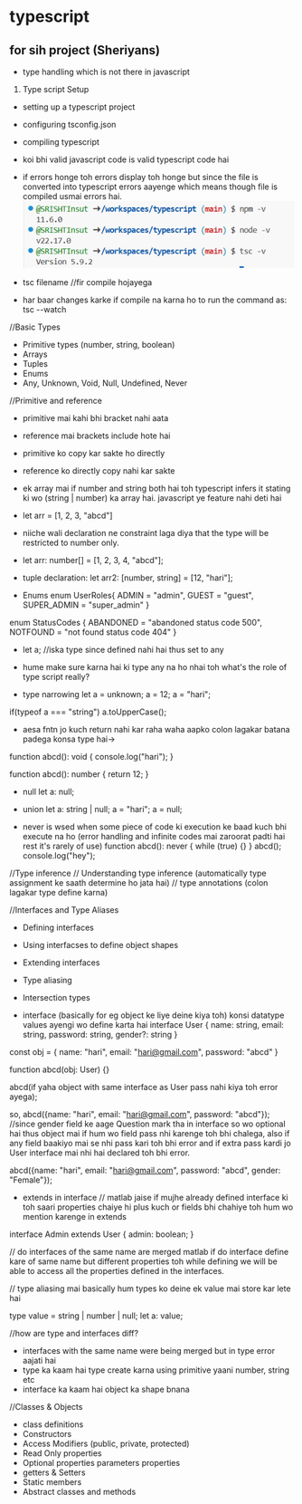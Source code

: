 # typescript
for sih project (Sheriyans)
---
- type handling which is not there in javascript
1. Type script Setup
- setting up a typescript project
- configuring tsconfig.json
- compiling typescript

- koi bhi valid javascript code is valid typescript code hai
- if errors honge toh errors display toh honge but since the file is converted into typescript errors aayenge which means though file is compiled usmai errors hai.
![alt text](image.png)
- tsc filename //fir compile hojayega
- har baar changes karke if compile na karna ho to run the command as:
tsc --watch

//Basic Types
- Primitive types (number, string, boolean)
- Arrays
- Tuples
- Enums
- Any, Unknown, Void, Null, Undefined, Never

//Primitive and reference
- primitive mai kahi bhi bracket nahi aata
- reference mai brackets include hote hai

- primitive ko copy kar sakte ho directly
- reference ko directly copy nahi kar sakte 
- ek array mai if number and string both hai toh typescript infers it stating ki wo (string | number) ka array hai. javascript ye feature nahi deti hai
- let arr = [1, 2, 3, "abcd"]
- niiche wali declaration ne constraint laga diya that the type will be restricted to number only.
- let arr: number[] = [1, 2, 3, 4, "abcd"];
- tuple declaration:
let arr2: [number, string] = [12, "hari"];

- Enums
enum UserRoles{
    ADMIN = "admin",
    GUEST = "guest",
    SUPER_ADMIN = "super_admin"
}

enum StatusCodes {
    ABANDONED = "abandoned status code 500",
    NOTFOUND = "not found status code 404"
}

- let a; //iska type since defined nahi hai thus set to any

- hume make sure karna hai ki type any na ho nhai toh what's the role of type script really?

- type narrowing
let a = unknown;
a = 12;
a = "hari";

if(typeof a === "string")
    a.toUpperCase();

- aesa fntn jo kuch return nahi kar raha waha aapko colon lagakar batana padega konsa type hai-> 

function abcd(): void {
    console.log("hari");
}

function abcd(): number {
    return 12;
}

- null
let a: null;

- union
let a: string | null;
a = "hari";
a = null;

- never is wsed when some piece of code ki execution ke baad kuch bhi execute na ho (error handling and infinite codes mai zaroorat padti hai rest it's rarely of use)
function abcd(): never {
    while (true) {}
}
abcd();
console.log("hey");

//Type inference
// Understanding type inference (automatically type assignment ke saath determine ho jata hai)
// type annotations (colon lagakar type define karna)

//Interfaces and Type Aliases
- Defining interfaces
- Using interfacses to define object shapes
- Extending interfaces
- Type aliasing
- Intersection types

- interface (basically for eg object ke liye deine kiya toh) konsi datatype values ayengi wo define karta hai
 interface User {
    name: string,
    email: string,
    password: string,
    gender?: string
 }

 const obj = {
    name: "hari",
    email: "hari@gmail.com",
    password: "abcd"
 }

 function abcd(obj: User) {}

 abcd(if yaha object with same interface as User pass nahi kiya toh error ayega);

 so, 
 abcd({name: "hari", email: "hari@gmail.com", password: "abcd"});
 //since gender field ke aage Question mark tha in interface so wo optional hai thus object mai if hum wo field pass nhi karenge toh bhi chalega, also if any field baakiyo mai se nhi pass kari toh bhi error and if extra pass kardi jo User interface mai nhi hai declared toh bhi error.

 abcd({name: "hari", email: "hari@gmail.com", password: "abcd", gender: "Female"});

 - extends in interface
 // matlab jaise if mujhe already defined interface ki toh saari properties chaiye hi plus kuch or fields bhi chahiye toh hum wo mention karenge in extends

 interface Admin extends User {
    admin: boolean;
 }

 // do interfaces of the same name are merged matlab if do interface define kare of same name but different properties toh while defining we will be able to access all the properties defined in the interfaces.

 // type aliasing mai basically hum types ko deine ek value mai store kar lete hai

 type value = string | number | null;
 let a: value;

 //how are type and interfaces diff?
 - interfaces with the same name were being merged but in type error aajati hai
 - type ka kaam hai type create karna using primitive yaani number, string etc
 - interface ka kaam hai object ka shape bnana

 //Classes & Objects
 - class definitions
 - Constructors
 - Access Modifiers (public, private, protected)
 - Read Only properties
 - Optional properties
 parameters properties
 - getters & Setters
 - Static members
 - Abstract classes and methods

 